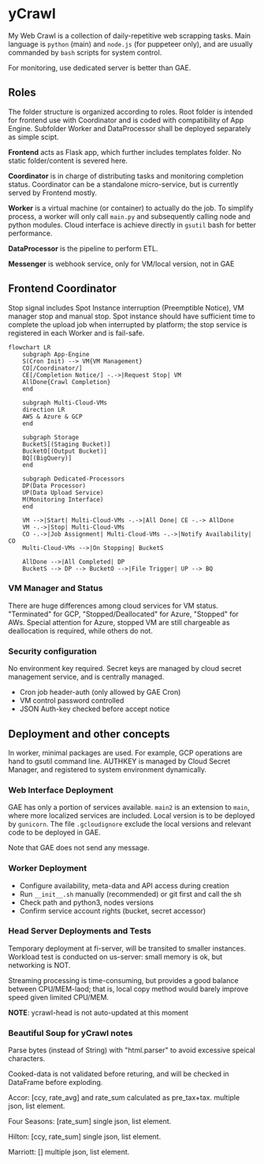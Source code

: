 # yCrawl
My Web Crawl is a collection of daily-repetitive web scrapping tasks. Main language is `python` (main) and `node.js` (for puppeteer only), and are usually commanded by `bash` scripts for system control.

For monitoring, use dedicated server is better than GAE.

## Roles

The folder structure is organized according to roles. Root folder is intended for frontend use with Coordinator and is coded with compatibility of App Engine. Subfolder Worker and DataProcessor shall be deployed separately as simple scipt.

__Frontend__ acts as Flask app, which further includes templates folder. No static folder/content is severed here.

__Coordinator__ is in charge of distributing tasks and monitoring completion status. Coordinator can be a standalone micro-service, but is currently served by Frontend mostly.

__Worker__ is a virtual machine (or container) to actually do the job. To simplify process, a worker will only call `main.py` and subsequently calling node and python modules. Cloud interface is achieve directly in `gsutil` bash for better performance.

__DataProcessor__ is the pipeline to perform ETL.

__Messenger__ is webhook service, only for VM/local version, not in GAE

## Frontend Coordinator

Stop signal includes Spot Instance interruption (Preemptible Notice), VM manager stop and manual stop. Spot instance should have sufficient time to complete the upload job when interrupted by platform; the stop service is registered in each Worker and is fail-safe.

```mermaid
flowchart LR
    subgraph App-Engine
    S(Cron Init) --> VM{VM Management}
    CO[/Coordinator/]
    CE[/Completion Notice/] -.->|Request Stop| VM
    AllDone{Crawl Completion}
    end

    subgraph Multi-Cloud-VMs
    direction LR
    AWS & Azure & GCP
    end

    subgraph Storage
    BucketS[(Staging Bucket)]
    BucketO[(Output Bucket)]
    BQ[(BigQuery)]
    end

    subgraph Dedicated-Processors
    DP(Data Processor)
    UP(Data Upload Service)
    M(Monitoring Interface)
    end

    VM -->|Start| Multi-Cloud-VMs -.->|All Done| CE -.-> AllDone
    VM -.->|Stop| Multi-Cloud-VMs
    CO -.->|Job Assignment| Multi-Cloud-VMs -.->|Notify Availability| CO
    Multi-Cloud-VMs -->|On Stopping| BucketS

    AllDone -->|All Completed| DP
    BucketS --> DP --> BucketO -->|File Trigger| UP --> BQ
```
### VM Manager and Status

There are huge differences among cloud services for VM status. "Terminated" for GCP, "Stopped/Deallocated" for Azure, "Stopped" for AWs. Special attention for Azure, stopped VM are still chargeable as deallocation is required, while others do not.

### Security configuration

No environment key required. Secret keys are managed by cloud secret management service, and is centrally managed.

- Cron job header-auth (only allowed by GAE Cron)
- VM control password controlled
- JSON Auth-key checked before accept notice

## Deployment and other concepts

In worker, minimal packages are used. For example, GCP operations are hand to gsutil command line. AUTHKEY is managed by Cloud Secret Manager, and registered to system environment dynamically.

### Web Interface Deployment

GAE has only a portion of services available. `main2` is an extension to `main`, where more localized services are included. Local version is to be deployed by `gunicorn`. The file `.gcloudignore` exclude the local versions and relevant code to be deployed in GAE.

Note that GAE does not send any message.

### Worker Deployment
- Configure availability, meta-data and API access during creation
- Run `__init__.sh` manually (recommended) or git first and call the sh
- Check path and python3, nodes versions
- Confirm service account rights (bucket, secret accessor)

### Head Server Deployments and Tests

Temporary deployment at fi-server, will be transited to smaller instances. Workload test is conducted on us-server: small memory is ok, but networking is NOT.

Streaming processing is time-consuming, but provides a good balance between CPU/MEM-laod; that is, local copy method would barely improve speed given limited CPU/MEM.

__NOTE__: ycrawl-head is not auto-updated at this moment

### Beautiful Soup for yCrawl notes

Parse bytes (instead of String) with "html.parser" to avoid excessive speical characters.

Cooked-data is not validated before returing, and will be checked in DataFrame before exploding.

Accor: [ccy, rate_avg] and rate_sum calculated as pre_tax+tax. multiple json, list element.

Four Seasons: [rate_sum] single json, list element.

Hilton: [ccy, rate_sum] single json, list element.

Marriott: [] multiple json, list element.




